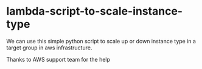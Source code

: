 # lambda-script-to-scale-instance-type
We can use this simple python script to scale up or down instance type in a target group in aws infrastructure. 

Thanks to AWS support team for the help
